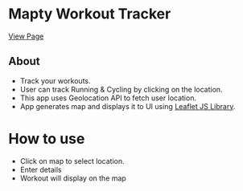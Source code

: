 # Mapty Workout Tracker

[View Page](https://amrdesai.github.io/mapty-workout-tracker/)

## About
- Track your workouts.
- User can track Running & Cycling by clicking on the location.
- This app uses Geolocation API to fetch user location.
- App generates map and displays it to UI using [Leaflet JS Library](https://leafletjs.com/).

# How to use 
- Click on map to select location.
- Enter details 
- Workout will display on the map
